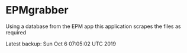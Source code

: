 # EPMgrabber
Using a database from the EPM app this application scrapes the files as required


Latest backup: Sun Oct 6 07:05:02 UTC 2019

